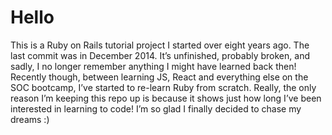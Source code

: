 # Hello

This is a Ruby on Rails tutorial project I started over eight years ago. The last commit was in December 2014. It’s unfinished, probably broken, and sadly, I no longer remember anything I might have learned back then! Recently though, between learning JS, React and everything else on the SOC bootcamp, I’ve started to re-learn Ruby from scratch. Really, the only reason I’m keeping this repo up is because it shows just how long I’ve been interested in learning to code! I’m so glad I finally decided to chase my dreams :)
